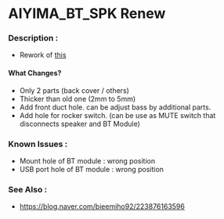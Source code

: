 # AIYIMA_BT_SPK Renew

### Description :
- Rework of [this](https://github.com/TerraIncognitaKR/3D_design_things/tree/main/001_AIYIMA_BT_SPK)

#### What Changes?
- Only 2 parts (back cover / others)
- Thicker than old one (2mm to 5mm)
- Add front duct hole. can be adjust bass by additional parts.
- Add hole for rocker switch. (can be use as MUTE switch that disconnects speaker and BT Module)

### Known Issues :
- Mount hole of BT module : wrong position
- USB port hole of BT module : wrong position
   
### See Also : 
- https://blog.naver.com/bieemiho92/223876163596
